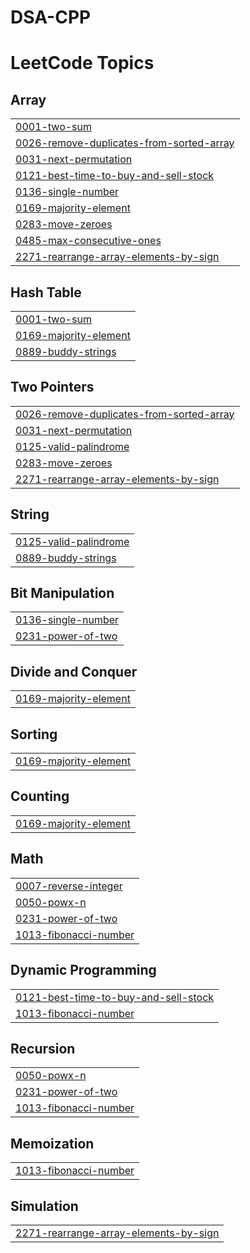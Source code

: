 # DSA-CPP
<!---LeetCode Topics Start-->
# LeetCode Topics
## Array
|  |
| ------- |
| [0001-two-sum](https://github.com/Bharamdev/DSA-CPP/tree/master/0001-two-sum) |
| [0026-remove-duplicates-from-sorted-array](https://github.com/Bharamdev/DSA-CPP/tree/master/0026-remove-duplicates-from-sorted-array) |
| [0031-next-permutation](https://github.com/Bharamdev/DSA-CPP/tree/master/0031-next-permutation) |
| [0121-best-time-to-buy-and-sell-stock](https://github.com/Bharamdev/DSA-CPP/tree/master/0121-best-time-to-buy-and-sell-stock) |
| [0136-single-number](https://github.com/Bharamdev/DSA-CPP/tree/master/0136-single-number) |
| [0169-majority-element](https://github.com/Bharamdev/DSA-CPP/tree/master/0169-majority-element) |
| [0283-move-zeroes](https://github.com/Bharamdev/DSA-CPP/tree/master/0283-move-zeroes) |
| [0485-max-consecutive-ones](https://github.com/Bharamdev/DSA-CPP/tree/master/0485-max-consecutive-ones) |
| [2271-rearrange-array-elements-by-sign](https://github.com/Bharamdev/DSA-CPP/tree/master/2271-rearrange-array-elements-by-sign) |
## Hash Table
|  |
| ------- |
| [0001-two-sum](https://github.com/Bharamdev/DSA-CPP/tree/master/0001-two-sum) |
| [0169-majority-element](https://github.com/Bharamdev/DSA-CPP/tree/master/0169-majority-element) |
| [0889-buddy-strings](https://github.com/Bharamdev/DSA-CPP/tree/master/0889-buddy-strings) |
## Two Pointers
|  |
| ------- |
| [0026-remove-duplicates-from-sorted-array](https://github.com/Bharamdev/DSA-CPP/tree/master/0026-remove-duplicates-from-sorted-array) |
| [0031-next-permutation](https://github.com/Bharamdev/DSA-CPP/tree/master/0031-next-permutation) |
| [0125-valid-palindrome](https://github.com/Bharamdev/DSA-CPP/tree/master/0125-valid-palindrome) |
| [0283-move-zeroes](https://github.com/Bharamdev/DSA-CPP/tree/master/0283-move-zeroes) |
| [2271-rearrange-array-elements-by-sign](https://github.com/Bharamdev/DSA-CPP/tree/master/2271-rearrange-array-elements-by-sign) |
## String
|  |
| ------- |
| [0125-valid-palindrome](https://github.com/Bharamdev/DSA-CPP/tree/master/0125-valid-palindrome) |
| [0889-buddy-strings](https://github.com/Bharamdev/DSA-CPP/tree/master/0889-buddy-strings) |
## Bit Manipulation
|  |
| ------- |
| [0136-single-number](https://github.com/Bharamdev/DSA-CPP/tree/master/0136-single-number) |
| [0231-power-of-two](https://github.com/Bharamdev/DSA-CPP/tree/master/0231-power-of-two) |
## Divide and Conquer
|  |
| ------- |
| [0169-majority-element](https://github.com/Bharamdev/DSA-CPP/tree/master/0169-majority-element) |
## Sorting
|  |
| ------- |
| [0169-majority-element](https://github.com/Bharamdev/DSA-CPP/tree/master/0169-majority-element) |
## Counting
|  |
| ------- |
| [0169-majority-element](https://github.com/Bharamdev/DSA-CPP/tree/master/0169-majority-element) |
## Math
|  |
| ------- |
| [0007-reverse-integer](https://github.com/Bharamdev/DSA-CPP/tree/master/0007-reverse-integer) |
| [0050-powx-n](https://github.com/Bharamdev/DSA-CPP/tree/master/0050-powx-n) |
| [0231-power-of-two](https://github.com/Bharamdev/DSA-CPP/tree/master/0231-power-of-two) |
| [1013-fibonacci-number](https://github.com/Bharamdev/DSA-CPP/tree/master/1013-fibonacci-number) |
## Dynamic Programming
|  |
| ------- |
| [0121-best-time-to-buy-and-sell-stock](https://github.com/Bharamdev/DSA-CPP/tree/master/0121-best-time-to-buy-and-sell-stock) |
| [1013-fibonacci-number](https://github.com/Bharamdev/DSA-CPP/tree/master/1013-fibonacci-number) |
## Recursion
|  |
| ------- |
| [0050-powx-n](https://github.com/Bharamdev/DSA-CPP/tree/master/0050-powx-n) |
| [0231-power-of-two](https://github.com/Bharamdev/DSA-CPP/tree/master/0231-power-of-two) |
| [1013-fibonacci-number](https://github.com/Bharamdev/DSA-CPP/tree/master/1013-fibonacci-number) |
## Memoization
|  |
| ------- |
| [1013-fibonacci-number](https://github.com/Bharamdev/DSA-CPP/tree/master/1013-fibonacci-number) |
## Simulation
|  |
| ------- |
| [2271-rearrange-array-elements-by-sign](https://github.com/Bharamdev/DSA-CPP/tree/master/2271-rearrange-array-elements-by-sign) |
<!---LeetCode Topics End-->